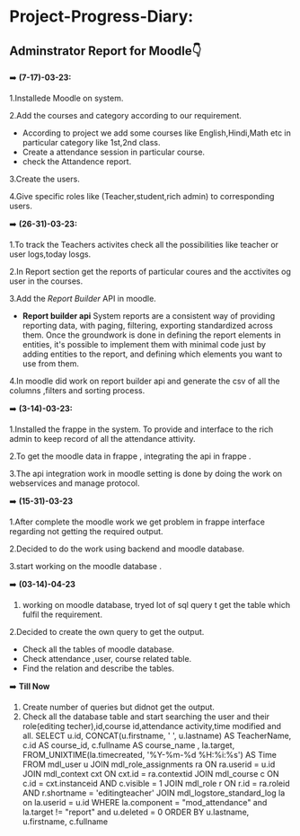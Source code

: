 # Project-Progress-Diary:
 ## **Adminstrator Report for Moodle**:point_down: ##

➡️ **(7-17)-03-23:**

1.Installede Moodle on system.

2.Add the courses and category according to our requirement.
- According to project we add some courses like English,Hindi,Math etc in particular category like 1st,2nd class.
- Create a attendance session in particular course.
- check the Attandence report.

3.Create the users.

4.Give specific roles like (Teacher,student,rich admin) to corresponding users.

:arrow_right: **(26-31)-03-23:**

1.To track the Teachers activites check all the possibilities like teacher or user logs,today losgs.

2.In Report section get the reports of particular coures and the acctivites og user in the courses.

3.Add the *Report Builder* API in moodle.

- **Report builder api** 
System reports are a consistent way of providing reporting data, with paging, filtering, exporting standardized across them. Once the groundwork is done in defining the report elements in entities, it's possible to implement them with minimal code just by adding entities to the report, and defining which elements you want to use from them. 

4.In moodle did work on report builder api and generate the csv of all the columns ,filters and sorting process.

➡️ **(3-14)-03-23:**

1.Installed the frappe in the system. To provide and interface to the rich admin to keep record of all the attendance attivity.

2.To get the moodle data in frappe , integrating the api in frappe .

3.The api integration work in moodle setting is done by doing the work on webservices and manage protocol.

➡️ **(15-31)-03-23**

1.After complete the moodle work we get problem in frappe interface regarding not getting the required output.

2.Decided to do the work using backend and moodle database.

3.start working on the moodle database .

➡️ **(03-14)-04-23**

1. working on moodle database, tryed lot of sql query t get the table which fulfil the requirement.

2.Decided to create the own query to get the output.
- Check all the tables of moodle database.
- Check attendance ,user, course related table.
- Find the relation and describe the tables.

➡️ **Till Now**

1. Create number of queries but didnot get the output.
2. Check all the database table and start searching the user and their role(editing techer),id,course id,attendance activity,time modified and all.
 SELECT   u.id, CONCAT(u.firstname, ' ', u.lastname) AS TeacherName, c.id AS course_id, c.fullname AS course_name , la.target, FROM_UNIXTIME(la.timecreated, '%Y-%m-%d %H:%i:%s') AS Time FROM     mdl_user u JOIN     mdl_role_assignments ra ON ra.userid = u.id JOIN
mdl_context cxt ON cxt.id = ra.contextid JOIN     mdl_course c ON c.id = cxt.instanceid AND c.visible = 1 JOIN     mdl_role r ON r.id = ra.roleid AND r.shortname = 'editingteacher' JOIN mdl_logstore_standard_log la on la.userid = u.id WHERE la.component = "mod_attendance" and la.target != "report" and  u.deleted = 0 ORDER BY     u.lastname,     u.firstname,     c.fullname





